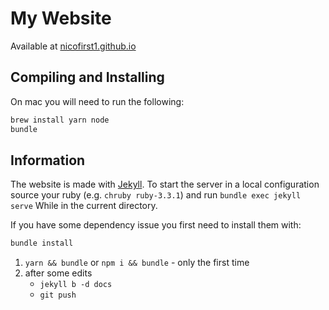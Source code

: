 # My Website
Available at [nicofirst1.github.io](https://nicofirst1.github.io/)


## Compiling and Installing

On mac you will need to run the following:
```bash
brew install yarn node
bundle
```

## Information
The website is made with [Jekyll](https://jekyllrb.com/). To start the server in a local configuration source your ruby (e.g. `chruby ruby-3.3.1`) and run
`bundle exec jekyll serve`
While in the current directory.

If you have some dependency issue you first need to install them with:
```bash
bundle install 
```



1. `yarn && bundle` or `npm i && bundle` - only the first time
2. after some edits
     - `jekyll b -d docs`
     - `git push`